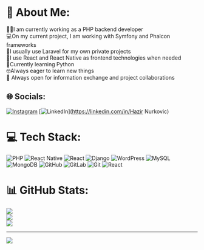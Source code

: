 # 💫 About Me:
🧑‍💻I am currently working as a PHP backend developer<br>💻On my current project, I am working with Symfony and Phalcon frameworks<br>🔭I usually use Laravel for my own private projects<br>🦋I use React and React Native as frontend technologies when needed<br>🐍Currently learning Python<br>🤓Always eager to learn new things<br>👐 Always open for information exchange and project collaborations


## 🌐 Socials:
[![Instagram](https://img.shields.io/badge/Instagram-%23E4405F.svg?logo=Instagram&logoColor=white)](https://instagram.com/hazir_nurkovic) [![LinkedIn](https://img.shields.io/badge/LinkedIn-%230077B5.svg?logo=linkedin&logoColor=white)](https://linkedin.com/in/Hazir Nurkovic) 

# 💻 Tech Stack:
![PHP](https://img.shields.io/badge/php-%23777BB4.svg?style=for-the-badge&logo=php&logoColor=white) ![React Native](https://img.shields.io/badge/react_native-%2320232a.svg?style=for-the-badge&logo=react&logoColor=%2361DAFB) ![React](https://img.shields.io/badge/react-%2320232a.svg?style=for-the-badge&logo=react&logoColor=%2361DAFB) ![Django](https://img.shields.io/badge/django-%23092E20.svg?style=for-the-badge&logo=django&logoColor=white) ![WordPress](https://img.shields.io/badge/WordPress-%23117AC9.svg?style=for-the-badge&logo=WordPress&logoColor=white) ![MySQL](https://img.shields.io/badge/mysql-4479A1.svg?style=for-the-badge&logo=mysql&logoColor=white) ![MongoDB](https://img.shields.io/badge/MongoDB-%234ea94b.svg?style=for-the-badge&logo=mongodb&logoColor=white) ![GitHub](https://img.shields.io/badge/github-%23121011.svg?style=for-the-badge&logo=github&logoColor=white) ![GitLab](https://img.shields.io/badge/gitlab-%23181717.svg?style=for-the-badge&logo=gitlab&logoColor=white) ![Git](https://img.shields.io/badge/git-%23F05033.svg?style=for-the-badge&logo=git&logoColor=white) ![React](https://img.shields.io/badge/react-%2320232a.svg?style=for-the-badge&logo=react&logoColor=%2361DAFB)
# 📊 GitHub Stats:
![](https://github-readme-stats.vercel.app/api?username=hazirnurkovic&theme=dark&hide_border=false&include_all_commits=false&count_private=true)<br/>
![](https://github-readme-streak-stats.herokuapp.com/?user=hazirnurkovic&theme=dark&hide_border=false)<br/>
![](https://github-readme-stats.vercel.app/api/top-langs/?username=hazirnurkovic&theme=dark&hide_border=false&include_all_commits=false&count_private=true&layout=compact)

---
[![](https://visitcount.itsvg.in/api?id=hazirnurkovic&icon=0&color=0)](https://visitcount.itsvg.in)

<!-- Proudly created with GPRM ( https://gprm.itsvg.in ) -->
